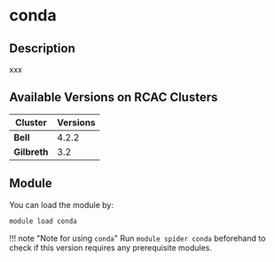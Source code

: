 # conda

## Description
xxx

## Available Versions on RCAC Clusters
|Cluster|Versions|
|---|---|
|**Bell**|4.2.2|
|**Gilbreth**|3.2|

## Module
You can load the module by:

```bash
module load conda
```

!!! note "Note for using `conda`"
    Run `module spider conda` beforehand to check if this version requires any prerequisite modules.
